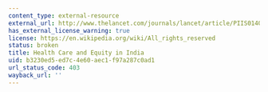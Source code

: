 ```yaml
---
content_type: external-resource
external_url: http://www.thelancet.com/journals/lancet/article/PIIS0140-6736(10)61894-6/
has_external_license_warning: true
license: https://en.wikipedia.org/wiki/All_rights_reserved
status: broken
title: Health Care and Equity in India
uid: b3230ed5-ed7c-4e60-aec1-f97a287c0ad1
url_status_code: 403
wayback_url: ''
---
```

